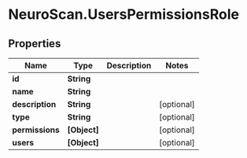 # NeuroScan.UsersPermissionsRole

## Properties

Name | Type | Description | Notes
------------ | ------------- | ------------- | -------------
**id** | **String** |  | 
**name** | **String** |  | 
**description** | **String** |  | [optional] 
**type** | **String** |  | [optional] 
**permissions** | **[Object]** |  | [optional] 
**users** | **[Object]** |  | [optional] 


